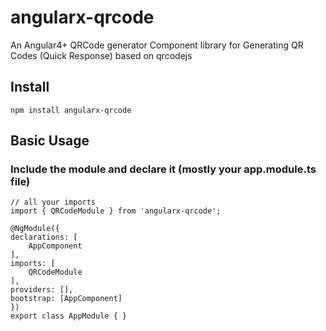 # angularx-qrcode
An Angular4+ QRCode generator Component library for Generating QR Codes (Quick Response) based on qrcodejs 


## Install

    npm install angularx-qrcode

## Basic Usage

### Include the module and declare it (mostly your app.module.ts file)

```
// all your imports
import { QRCodeModule } from 'angularx-qrcode';

@NgModule({
declarations: [
    AppComponent
],
imports: [
    QRCodeModule
],
providers: [],
bootstrap: [AppComponent]
})
export class AppModule { }
```